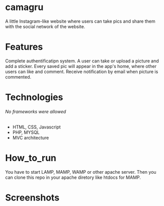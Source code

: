 # camagru
A little Instagram-like website where users can take pics and share them with the social network of the website.

# Features
Complete authentificatipn system.
A user can take or upload a picture and add a sticker.
Every saved pic will appear in the app's home, where other users can like and comment.
Receive notification by email when picture is commented.

# Technologies
<h6> No frameworks were allowed</h6>
<ul>
<li>HTML, CSS, Javascript</li>
<li>PHP, MYSQL</li>
<li>MVC architecture</li>
</ul>

# How_to_run
You have to start LAMP, MAMP, WAMP or other apache server. Then you can clone this repo in your apache diretory like htdocs for MAMP.

# Screenshots
